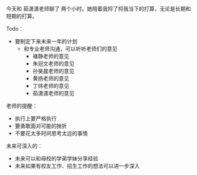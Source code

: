 今天和 茹潇潇老师聊了 两个小时。她陪着我捋了捋我当下的打算，无论是长期和短期的打算。

Todo：
- 要制定下来未来一年的计划
	- 和专业老师沟通，可以听听老师们的意见
		- 褚静老师的意见
		- 朱冠文老师的意见
		- 孙昊晨老师的意见
		- 黄扬老师的意见
		- 丁炜老师的意见
		- 茹潇潇老师的意见

老师的提醒：
- 执行上要严格执行
- 要勇敢面对可能的挫折
- 不要花太多时间思考太远的事情

未来可深入的：
- 未来可以和母校的学弟学妹分享经验
- 未来如果有校友工作、招生工作的想法可以进一步深入

